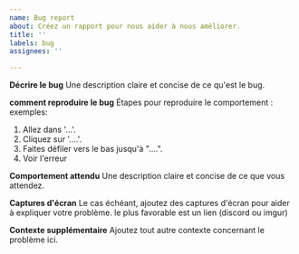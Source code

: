 ```yaml
---
name: Bug report
about: Créez un rapport pour nous aider à nous améliorer.
title: ''
labels: bug
assignees: ''

---
```


**Décrire le bug**
Une description claire et concise de ce qu'est le bug.

**comment reproduire le bug**
Étapes pour reproduire le comportement :
exemples:
1. Allez dans '...'.
2. Cliquez sur '....'.
3. Faites défiler vers le bas jusqu'à "....".
4. Voir l'erreur

**Comportement attendu**
Une description claire et concise de ce que vous attendez.

**Captures d'écran**
Le cas échéant, ajoutez des captures d'écran pour aider à expliquer votre problème. le plus favorable est un lien (discord ou imgur)

**Contexte supplémentaire**
Ajoutez tout autre contexte concernant le problème ici.
